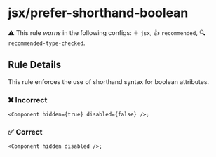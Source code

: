 # jsx/prefer-shorthand-boolean

⚠️ This rule _warns_ in the following configs: ⚛️ `jsx`, 👍 `recommended`, 🔍 `recommended-type-checked`.

<!-- end auto-generated rule header -->

## Rule Details

This rule enforces the use of shorthand syntax for boolean attributes.

### ❌ Incorrect

```tsx
<Component hidden={true} disabled={false} />;
```

### ✅ Correct

```tsx
<Component hidden disabled />;
```
